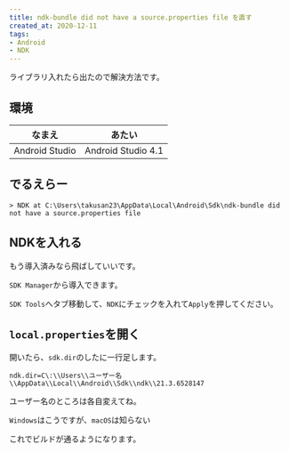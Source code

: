 ```yaml
---
title: ndk-bundle did not have a source.properties file を直す
created_at: 2020-12-11
tags:
- Android
- NDK
---
```


ライブラリ入れたら出たので解決方法です。

## 環境

|なまえ|あたい|
|--|--|
|Android Studio|Android Studio 4.1|

## でるえらー

```
> NDK at C:\Users\takusan23\AppData\Local\Android\Sdk\ndk-bundle did not have a source.properties file
```

## NDKを入れる

もう導入済みなら飛ばしていいです。

`SDK Manager`から導入できます。

`SDK Tools`へタブ移動して、`NDK`にチェックを入れて`Apply`を押してください。

## `local.properties`を開く

開いたら、`sdk.dir`のしたに一行足します。  

```
ndk.dir=C\:\\Users\\ユーザー名\\AppData\\Local\\Android\\Sdk\\ndk\\21.3.6528147
```

ユーザー名のところは各自変えてね。

`Windows`はこうですが、`macOS`は知らない

これでビルドが通るようになります。